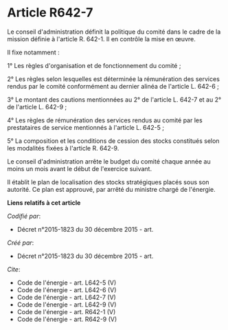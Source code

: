 # Article R642-7

Le conseil d'administration définit la politique du comité dans le cadre de la mission définie à l'article R. 642-1. Il en
contrôle la mise en œuvre. 

Il fixe notamment : 

1° Les règles d'organisation et de fonctionnement du comité ; 

2° Les règles selon lesquelles est déterminée la rémunération des services rendus par le comité conformément au dernier
alinéa de l'article L. 642-6 ; 

3° Le montant des cautions mentionnées au 2° de l'article L. 642-7 et au 2° de l'article L. 642-9 ; 

4° Les règles de rémunération des services rendus au comité par les prestataires de service mentionnés à l'article L.
642-5 ; 

5° La composition et les conditions de cession des stocks constitués selon les modalités fixées à l'article R. 642-9. 

Le conseil d'administration arrête le budget du comité chaque année au moins un mois avant le début de l'exercice suivant. 

Il établit le plan de localisation des stocks stratégiques placés sous son autorité. Ce plan est approuvé, par arrêté du
ministre chargé de l'énergie.

**Liens relatifs à cet article**

_Codifié par_:

  - Décret n°2015-1823 du 30 décembre 2015 - art.

_Créé par_:

  - Décret n°2015-1823 du 30 décembre 2015 - art.

_Cite_:

  - Code de l'énergie - art. L642-5 (V)
  - Code de l'énergie - art. L642-6 (V)
  - Code de l'énergie - art. L642-7 (V)
  - Code de l'énergie - art. L642-9 (V)
  - Code de l'énergie - art. R642-1 (V)
  - Code de l'énergie - art. R642-9 (V)
